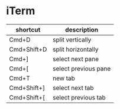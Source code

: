 # iTerm

| shortcut    | description          |
| ----------- | -------------------- |
| Cmd+D       | split vertically     |
| Cmd+Shift+D | split horizontally   |
| Cmd+]       | select next pane     |
| Cmd+[       | select previous pane |
| Cmd+T       | new tab              |
| Cmd+Shift+] | select next tab      |
| Cmd+Shift+[ | select previous tab  |
